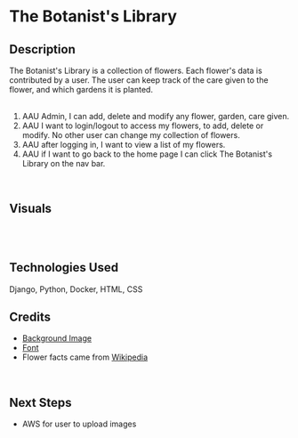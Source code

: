 # The Botanist's Library

 ## Description
 The Botanist's Library is a collection of flowers. Each flower's data is contributed by a user.  The user can keep track of the care given to the flower, and which gardens it is planted.<br>
 <br>

1. AAU Admin, I can add, delete and modify any flower, garden, care given.
2. AAU I want to login/logout to access my flowers, to add, delete or modify. No other user can change my collection of flowers.
3. AAU after logging in, I want to view a list of my flowers.
4. AAU if I want to go back to the home page I can click The Botanist's Library on the nav bar.

<br>

 ## Visuals

<!-- ![landing](public/images/tapestry.png)
![image](public/images/tapestry-admin.png) -->

<br>

 <!-- ## Get started [here](https://carolkang-tapestry-app.fly.dev/) <br> -->
<br>

 ## Technologies Used
Django, Python, Docker, HTML, CSS
<br>

 ## Credits
- [Background Image](https://www.freepik.com)
- [Font](https://fonts.google.com/)
- Flower facts came from [Wikipedia](https://wikipedia.com/)

<br>

 ## Next Steps<br>
- AWS for user to upload images<br>